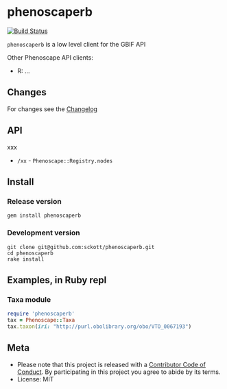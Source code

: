 phenoscaperb
======

[![Build Status](https://travis-ci.org/phenoscape/phenoscaperb.svg?branch=master)](https://travis-ci.org/phenoscape/phenoscaperb)

`phenoscaperb` is a low level client for the GBIF API

Other Phenoscape API clients:

- R: ...

## Changes

For changes see the [Changelog][changelog]

## API

xxx

* `/xx` - `Phenoscape::Registry.nodes`


## Install

### Release version

```
gem install phenoscaperb
```

### Development version

```
git clone git@github.com:sckott/phenoscaperb.git
cd phenoscaperb
rake install
```

## Examples, in Ruby repl

### Taxa module

```ruby
require 'phenoscaperb'
tax = Phenoscape::Taxa
tax.taxon(iri: "http://purl.obolibrary.org/obo/VTO_0067193")
```


## Meta

* Please note that this project is released with a [Contributor Code of Conduct](CONDUCT.md). By participating in this project you agree to abide by its terms.
* License: MIT

[phenoscapeapi]: https://www.gbif.org/developer/summary
[changelog]: https://github.com/sckott/phenoscaperb/blob/master/CHANGELOG.md
